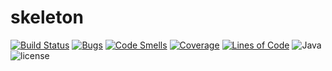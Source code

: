 # skeleton
[![Build Status](https://secure.travis-ci.org/beldon/skeleton.png?branch=master)](https://travis-ci.org/beldon/skeleton)
[![Bugs](https://sonarcloud.io/api/project_badges/measure?project=beldon%3Askeleton&metric=bugs)](https://sonarcloud.io/dashboard?id=beldon%3Askeleton)
[![Code Smells](https://sonarcloud.io/api/project_badges/measure?project=beldon%3Askeleton&metric=code_smells)](https://sonarcloud.io/dashboard?id=beldon%3Askeleton)
[![Coverage](https://sonarcloud.io/api/project_badges/measure?project=beldon%3Askeleton&metric=coverage)](https://sonarcloud.io/dashboard?id=beldon%3Askeleton)
[![Lines of Code](https://sonarcloud.io/api/project_badges/measure?project=beldon%3Askeleton&metric=ncloc)](https://sonarcloud.io/dashboard?id=beldon%3Askeleton)
![Java](https://img.shields.io/badge/language-Java-green.svg)
![license](https://img.shields.io/badge/license-GNU-green.svg)

